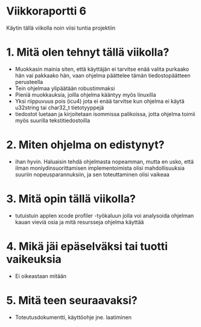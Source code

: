 # Viikkoraportti 6

Käytin tällä viikolla noin viisi tuntia projektiin

# 1. Mitä olen tehnyt tällä viikolla?
- Muokkasin mainia siten, että käyttäjän ei tarvitse enää valita purkaako hän vai pakkaako hän, vaan ohjelma päättelee tämän tiedostopäätteen perusteella
- Tein ohjelmaa ylipäätään robustimmaksi
- Pieniä muokkauksia, joilla ohjelma kääntyy myös linuxilla
- Yksi riippuvuus pois (icu4) jota ei enää tarvitse kun ohjelma ei käytä u32string tai char32_t tietotyyppejä
- tiedostot luetaan ja kirjoitetaan isommissa palikoissa, jotta ohjelma toimii myös suurilla tekstitiedostoilla
# 2. Miten ohjelma on edistynyt?
- ihan hyvin. Haluaisin tehdä ohjelmasta nopeamman, mutta en usko, että ilman moniydinsuorittamisen implementoimista olisi mahdollisuuksia suuriin nopeusparannuksiin, ja sen toteuttaminen olisi vaikeaa
# 3. Mitä opin tällä viikolla?
- tutuistuin applen xcode profiler -työkaluun jolla voi analysoida ohjelman kauan vieviä osia ja mitä resursseja ohjelma käyttää
# 4. Mikä jäi epäselväksi tai tuotti vaikeuksia
- Ei oikeastaan mitään
# 5. Mitä teen seuraavaksi?
- Toteutusdokumentti, käyttöohje jne. laatiminen
